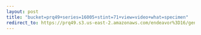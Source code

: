 ```yaml
---
layout: post
title: "bucket=prq49+series=16005+stint=71+view=video+what=specimen"
redirect_to: https://prq49.s3.us-east-2.amazonaws.com/endeavor%3D16/genomes/stage%3D0%2Bwhat%3Dgenerated/stint%3D71/series%3D16005/a%3Dgenome%2Bcriteria%3Dabundance%2Bmorph%3Dwildtype%2Bproc%3D0%2Bseries%3D16005%2Bstint%3D71%2Bthread%3D0%2Bvariation%3Dmaster%2Bext%3D.json.gz
---
```

